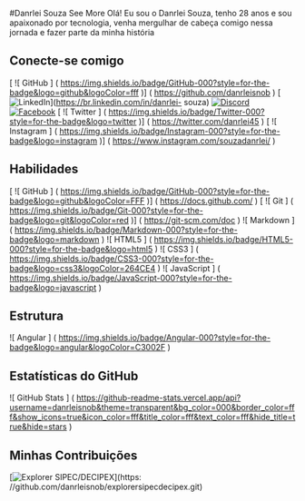 #Danrlei Souza See More
Olá! Eu sou o Danrlei Souza, tenho 28 anos e sou apaixonado por tecnologia, venha mergulhar de cabeça comigo nessa jornada e fazer parte da minha história

## Conecte-se comigo
[ ![ GitHub ] ( https://img.shields.io/badge/GitHub-000?style=for-the-badge&logo=github&logoColor=fff )] ( https://github.com/danrleisnob )
[![LinkedIn](https://img.shields.io/badge/LinkedIn-000?style=for-the-badge&logo=linkedin&logoColor=0E76A8)](https://br.linkedin.com/in/danrlei- souza)
[![Discord](https://img.shields.io/badge/Discord-000?style=for-the-badge&logo=discord)](https://www.discord.com/in/Danrlei#4361/ )
[![Facebook](https://img.shields.io/badge/Facebook-000?style=for-the-badge&logo=facebook)](https://www.facebook.com/danrlei.souza.58/ )
[ ![ Twitter ] ( https://img.shields.io/badge/Twitter-000?style=for-the-badge&logo=twitter )] ( https://twitter.com/danrlei45 )
[ ![ Instagram ] ( https://img.shields.io/badge/Instagram-000?style=for-the-badge&logo=instagram )] ( https://www.instagram.com/souzadanrlei/ )

## Habilidades
[ ![ GitHub ] ( https://img.shields.io/badge/GitHub-000?style=for-the-badge&logo=github&logoColor=FFF )] ( https://docs.github.com/ )
[ ![ Git ] ( https://img.shields.io/badge/Git-000?style=for-the-badge&logo=git&logoColor=red )] ( https://git-scm.com/doc )
![ Markdown ] ( https://img.shields.io/badge/Markdown-000?style=for-the-badge&logo=markdown )
![ HTML5 ] ( https://img.shields.io/badge/HTML5-000?style=for-the-badge&logo=html5 )
![ CSS3 ] ( https://img.shields.io/badge/CSS3-000?style=for-the-badge&logo=css3&logoColor=264CE4 )
![ JavaScript ] ( https://img.shields.io/badge/JavaScript-000?style=for-the-badge&logo=javascript )

## Estrutura
![ Angular ] ( https://img.shields.io/badge/Angular-000?style=for-the-badge&logo=angular&logoColor=C3002F )


## Estatísticas do GitHub
![ GitHub Stats ] ( https://github-readme-stats.vercel.app/api?username=danrleisnob&theme=transparent&bg_color=000&border_color=fff&show_icons=true&icon_color=fff&title_color=fff&text_color=fff&hide_title=true&hide=stars )

## Minhas Contribuições
[![Explorer SIPEC/DECIPEX](https://github-readme-stats.vercel.app/api/pin/?username=danrleisnob&repo=explorerspecdecipex&bg_color=ec63a1&border_color=fff&show_icons=true&icon_color=fff&title_color=fff&text_color=000)](https: //github.com/danrleisnob/explorersipecdecipex.git)
